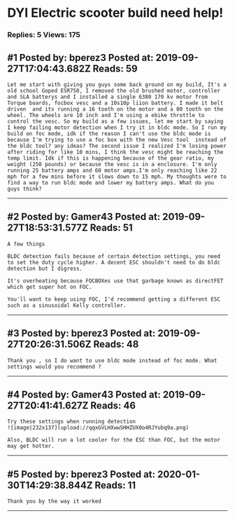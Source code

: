 # DYI Electric scooter build need help!

### Replies: 5 Views: 175

## \#1 Posted by: bperez3 Posted at: 2019-09-27T17:04:43.682Z Reads: 59

```
Let me start with giving you guys some back ground on my build, It's a old school Goped ESR750, I removed the old brushed motor, controller and SLA batterys and I installed a single 6380 170 kv motor from Torque boards, focbox vesc and a 10s10p liion battery. I made it belt driven  and its running a 16 tooth on the motor and a 80 tooth on the wheel. The wheels are 10 inch and I'm using a ebike throttle to control the vesc. So my build as a few issues, let me start by saying I keep failing motor detection when I try it in bldc mode. So I run my build on foc mode, idk if the reason I can't use the bldc mode is because I'm trying to use a foc box with the new Vesc tool  instead of the bldc tool? any ideas? The second issue I realized I'm losing power after riding for like 10 mins, I think the vesc might be reaching the temp limit. Idk if this is happening because of the gear ratio, my weight (250 pounds) or because the vesc is in a enclosure. I'm only running 25 battery amps and 60 motor amps.I'm only reaching like 22 mph for a few mins before it slows down to 15 mph. My thoughts were to find a way to run bldc mode and lower my battery amps. What do you guys think?
```

---
## \#2 Posted by: Gamer43 Posted at: 2019-09-27T18:53:31.577Z Reads: 51

```
A few things

BLDC detection fails because of certain detection settings, you need to set the duty cycle higher. A decent ESC shouldn't need to do bldc detection but I digress. 

It's overheating because FOCBOXes use that garbage known as directFET which get super hot on FOC. 

You'll want to keep using FOC, I'd recommend getting a different ESC such as a sinusoidal Kelly controller.
```

---
## \#3 Posted by: bperez3 Posted at: 2019-09-27T20:26:31.506Z Reads: 48

```
Thank you , so I do want to use bldc mode instead of foc mode. What settings would you recommend ?
```

---
## \#4 Posted by: Gamer43 Posted at: 2019-09-27T20:41:41.627Z Reads: 46

```
Try these settings when running detection
![image|232x137](upload://qqxGVLHXwwSHHZUX0o4RJYubq9a.png)

Also, BLDC will run a lot cooler for the ESC than FOC, but the motor may get hotter.
```

---
## \#5 Posted by: bperez3 Posted at: 2020-01-30T14:29:38.844Z Reads: 11

```
Thank you by the way it worked
```

---
